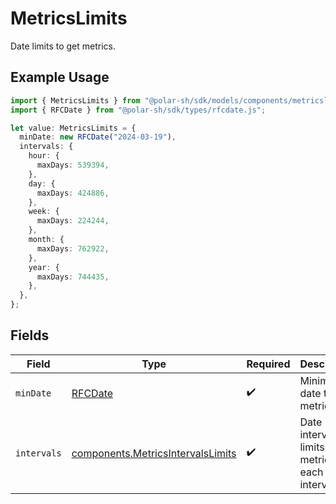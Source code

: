 # MetricsLimits

Date limits to get metrics.

## Example Usage

```typescript
import { MetricsLimits } from "@polar-sh/sdk/models/components/metricslimits.js";
import { RFCDate } from "@polar-sh/sdk/types/rfcdate.js";

let value: MetricsLimits = {
  minDate: new RFCDate("2024-03-19"),
  intervals: {
    hour: {
      maxDays: 539394,
    },
    day: {
      maxDays: 424886,
    },
    week: {
      maxDays: 224244,
    },
    month: {
      maxDays: 762922,
    },
    year: {
      maxDays: 744435,
    },
  },
};
```

## Fields

| Field                                                                                  | Type                                                                                   | Required                                                                               | Description                                                                            |
| -------------------------------------------------------------------------------------- | -------------------------------------------------------------------------------------- | -------------------------------------------------------------------------------------- | -------------------------------------------------------------------------------------- |
| `minDate`                                                                              | [RFCDate](../../types/rfcdate.md)                                                      | :heavy_check_mark:                                                                     | Minimum date to get metrics.                                                           |
| `intervals`                                                                            | [components.MetricsIntervalsLimits](../../models/components/metricsintervalslimits.md) | :heavy_check_mark:                                                                     | Date interval limits to get metrics for each interval.                                 |